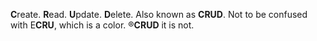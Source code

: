 **C**reate.
**R**ead.
**U**pdate.
**D**elete.
Also known as **CRUD**.
Not to be confused with E**CRU**, which is a color.
&reg;**CRUD** it is not.
